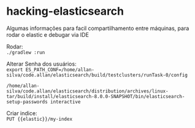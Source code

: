 # hacking-elasticsearch
Algumas informações para facil compartilhamento entre máquinas, para rodar o elastic e debugar via IDE


Rodar:  
`./gradlew :run`

Alterar Senha dos usuários:  
`export ES_PATH_CONF=/home/allan-silva/code.allan/elasticsearch/build/testclusters/runTask-0/config`  

`/home/allan-silva/code.allan/elasticsearch/distribution/archives/linux-tar/build/install/elasticsearch-8.0.0-SNAPSHOT/bin/elasticsearch-setup-passwords interactive`  

Criar indice:  
`PUT {{elastic}}/my-index`  

